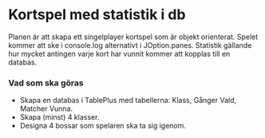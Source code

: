 # Kortspel med statistik i db
Planen är att skapa ett singelplayer kortspel som är objekt orienterat.
Spelet kommer att ske i console.log alternativt i JOption.panes.
Statistik gällande hur mycket antingen varje kort har
vunnit kommer att kopplas till en databas.
### Vad som ska göras
- Skapa en databas i TablePlus med tabellerna: Klass, Gånger Vald, Matcher Vunna.
- Skapa (minst) 4 klasser.
- Designa 4 bossar som spelaren ska ta sig igenom.